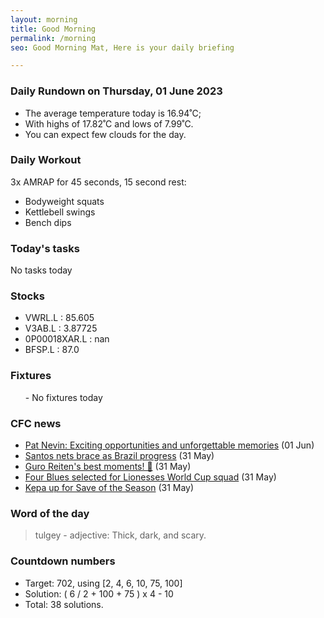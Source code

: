 ```yaml
---
layout: morning
title: Good Morning
permalink: /morning
seo: Good Morning Mat, Here is your daily briefing

---
```


<!-- weather_marker starts -->
### Daily Rundown on Thursday, 01 June 2023

- The average temperature today is 16.94˚C;
- With highs of 17.82˚C and lows of 7.99˚C.
- You can expect few clouds for the day.

<!-- weather_marker ends -->

### Daily Workout
<!-- workout_marker starts -->
3x AMRAP for 45 seconds, 15 second rest:

- Bodyweight squats
- Kettlebell swings
- Bench dips

<!-- workout_marker ends -->

### Today's tasks
<!-- task_marker starts -->
No tasks today
<!-- task_marker ends -->

### Stocks

<!-- stocks_marker starts -->

- VWRL.L : 85.605
- V3AB.L : 3.87725
- 0P00018XAR.L : nan
- BFSP.L : 87.0

<!-- stocks_marker ends -->

### Fixtures

<!-- sports_marker starts -->

<ul>
- No fixtures today</ul>

<!-- sports_marker ends -->

### CFC news

<!-- cfc_marker starts -->
- [Pat Nevin: Exciting opportunities and unforgettable memories](https://chelseafc.com/en/news/article/pat-nevin-exciting-opportunities-and-unforgettable-memories) (01 Jun)
- [Santos nets brace as Brazil progress](https://chelseafc.com/en/news/article/santos-nets-brace-as-brazil-progress) (31 May)
- [Guro Reiten's best moments! 🌟](https://chelseafc.com/en/video/guro-reitens-best-moments) (31 May)
- [Four Blues selected for Lionesses World Cup squad](https://chelseafc.com/en/news/article/four-blues-selected-for-lionesses-world-cup-squad) (31 May)
- [Kepa up for Save of the Season](https://chelseafc.com/en/news/article/kepa-up-for-save-of-the-season) (31 May)

<!-- cfc_marker ends -->

### Word of the day
<!-- word_marker starts -->

 > tulgey - adjective: Thick, dark, and scary.

<!-- word_marker ends -->

### Countdown numbers
<!-- game_marker starts -->

- Target: 702, using [2, 4, 6, 10, 75, 100]
- Solution: ( 6 / 2 + 100 + 75 ) x 4 - 10
- Total: 38 solutions.

<!-- game_marker ends -->
